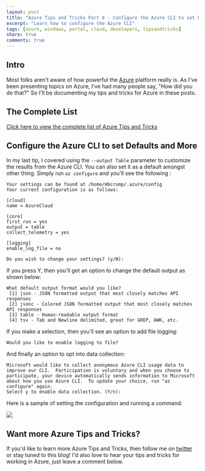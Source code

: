 ```yaml
---
layout: post
title: "Azure Tips and Tricks Part 8 - Configure the Azure CLI to set Output Defaults and more"
excerpt: "Learn how to configure the Azure CLI"
tags: [azure, windows, portal, cloud, developers, tipsandtricks]
share: true
comments: true
---
```


## Intro

Most folks aren't aware of how powerful the [Azure](http://www.azure.com) platform really is. As I've been presenting topics on Azure, I've had many people say, "How did you do that?" So I'll be documenting my tips and tricks for Azure in these posts.

## The Complete List

[Click here to view the complete list of Azure Tips and Tricks ](http://michaelcrump.net/azure-tips-and-tricks-complete-list/)

## Configure the Azure CLI to set Defaults and More

In my last tip, I covered using the `--output Table` parameter to customize the results from the Azure CLI. You can also set it as a default amongst other thing. Simply run `az configure` and you'll see the following : 

	Your settings can be found at /home/mbcrump/.azure/config
	Your current configuration is as follows:
	
	[cloud]
	name = AzureCloud
	
	[core]
	first_run = yes
	output = table
	collect_telemetry = yes
	
	[logging]
	enable_log_file = no
	
	Do you wish to change your settings? (y/N):

If you press Y, then you'll get an option to change the default output as shown below: 

	What default output format would you like?
	 [1] json - JSON formatted output that most closely matches API responses
	 [2] jsonc - Colored JSON formatted output that most closely matches API responses
	 [3] table - Human-readable output format
	 [4] tsv - Tab and Newline delimited, great for GREP, AWK, etc.

If you make a selection, then you'll see an option to add file logging: 

	Would you like to enable logging to file?

And finally an option to opt into data collection: 

	Microsoft would like to collect anonymous Azure CLI usage data to improve our CLI.  Participation is voluntary and when you choose to participate, your device automatically sends information to Microsoft about how you use Azure CLI.  To update your choice, run "az configure" again.
	Select y to enable data collection. (Y/n):

Here is a sample of setting the configuration and running a command:

<img src="http://michaelcrump.net/files/azuretip8.gif">


## Want more Azure Tips and Tricks?

If you'd like to learn more Azure Tips and Tricks, then follow me on [twitter](http://twitter.com/mbcrump) or stay tuned to this blog! I'd also love to hear your tips and tricks for working in Azure, just leave a comment below. 
